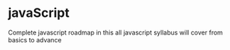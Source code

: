 # javaScript
Complete javascript roadmap
in this all javascript syllabus will cover from basics to advance
